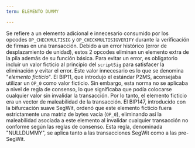 ```yaml
---
term: ELEMENTO DUMMY

---
```

Se refiere a un elemento adicional e innecesario consumido por los opcodes `OP_CHECKMULTISIG` y `OP_CHECKMULTISIGVERIFY` durante la verificación de firmas en una transacción. Debido a un error histórico (error de desplazamiento de unidad), estos 2 opcodes eliminan un elemento extra de la pila además de su función básica. Para evitar un error, es obligatorio incluir un valor ficticio al principio del `scriptSig` para satisfacer la eliminación y evitar el error. Este valor innecesario es lo que se denomina "*elemento ficticio*". El BIP11, que introdujo el estándar P2MS, aconsejaba utilizar un `OP_0` como valor ficticio. Sin embargo, esta norma no se aplicaba a nivel de regla de consenso, lo que significaba que podía colocarse cualquier valor sin invalidar la transacción. Por lo tanto, el elemento ficticio era un vector de maleabilidad de la transacción. El BIP147, introducido con la bifurcación suave SegWit, ordenó que este elemento ficticio fuera estrictamente una matriz de bytes vacía (`OP_0`), eliminando así la maleabilidad asociada a este elemento al invalidar cualquier transacción no conforme según las reglas de consenso. Esta regla, denominada "NULLDUMMY", se aplica tanto a las transacciones SegWit como a las pre-SegWit.
